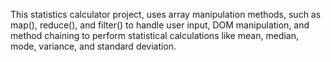 This statistics calculator project, uses array manipulation methods, such as map(), reduce(), and filter() to handle user input, DOM manipulation, and method chaining to perform statistical calculations like mean, median, mode, variance, and standard deviation.
